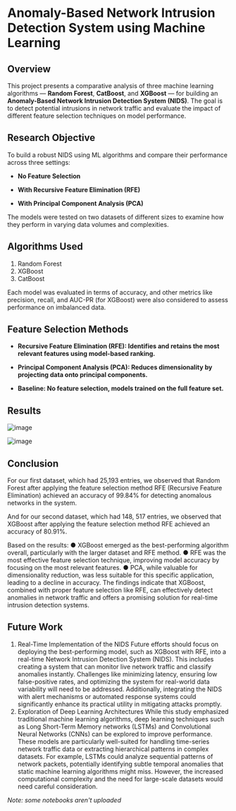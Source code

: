 # Anomaly-Based Network Intrusion Detection System using Machine Learning

## Overview
This project presents a comparative analysis of three machine learning algorithms — **Random Forest**, **CatBoost**, and **XGBoost** — for building an **Anomaly-Based Network Intrusion Detection System (NIDS)**.
The goal is to detect potential intrusions in network traffic and evaluate the impact of different feature selection techniques on model performance.

## Research Objective
To build a robust NIDS using ML algorithms and compare their performance across three settings:

- **No Feature Selection**

- **With Recursive Feature Elimination (RFE)**

- **With Principal Component Analysis (PCA)**

The models were tested on two datasets of different sizes to examine how they perform in varying data volumes and complexities.

## Algorithms Used
1. Random Forest
2. XGBoost
3. CatBoost

Each model was evaluated in terms of accuracy, and other metrics like precision, recall, and AUC-PR (for XGBoost) were also considered to assess performance on imbalanced data.

## Feature Selection Methods
- **Recursive Feature Elimination (RFE): Identifies and retains the most relevant features using model-based ranking.**

- **Principal Component Analysis (PCA): Reduces dimensionality by projecting data onto principal components.**

- **Baseline: No feature selection, models trained on the full feature set.**

## Results

![image](https://github.com/user-attachments/assets/8bbcdb9a-65ff-456c-aed5-ea3f10663a88)

![image](https://github.com/user-attachments/assets/bafad870-5ae6-48d0-9bf6-cc44e1ff98e7)

## Conclusion

For our first dataset, which had 25,193 entries, we observed that Random Forest after applying the feature selection method RFE (Recursive Feature Elimination) achieved an accuracy of 99.84% for detecting anomalous networks in the system. 

And for our second dataset, which had 148, 517 entries, we observed that XGBoost after applying the feature selection method RFE achieved an accuracy of 80.91%. 

Based on the results:
●	XGBoost emerged as the best-performing algorithm overall, particularly with the larger dataset and RFE method.
●	RFE was the most effective feature selection technique, improving model accuracy by focusing on the most relevant features.
●	PCA, while valuable for dimensionality reduction, was less suitable for this specific application, leading to a decline in accuracy.
The findings indicate that XGBoost, combined with proper feature selection like RFE, can effectively detect anomalies in network traffic and offers a promising solution for real-time intrusion detection systems.

## Future Work

1.	Real-Time Implementation of the NIDS
Future efforts should focus on deploying the best-performing model, such as XGBoost with RFE, into a real-time Network Intrusion Detection System (NIDS). This includes creating a system that can monitor live network traffic and classify anomalies instantly. Challenges like minimizing latency, ensuring low false-positive rates, and optimizing the system for real-world data variability will need to be addressed. Additionally, integrating the NIDS with alert mechanisms or automated response systems could significantly enhance its practical utility in mitigating attacks promptly.
2.	Exploration of Deep Learning Architectures
While this study emphasized traditional machine learning algorithms, deep learning techniques such as Long Short-Term Memory networks (LSTMs) and Convolutional Neural Networks (CNNs) can be explored to improve performance. These models are particularly well-suited for handling time-series network traffic data or extracting hierarchical patterns in complex datasets. For example, LSTMs could analyze sequential patterns of network packets, potentially identifying subtle temporal anomalies that static machine learning algorithms might miss. However, the increased computational complexity and the need for large-scale datasets would need careful consideration.

*Note: some notebooks aren't uploaded*
